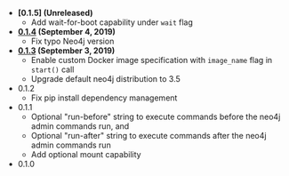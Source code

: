 - **[0.1.5] (Unreleased)**
    - Add wait-for-boot capability under `wait` flag
- **[0.1.4](https://pypi.org/project/tamarind/0.1.4/) (September 4, 2019)**
    - Fix typo Neo4j version
- **[0.1.3](https://pypi.org/project/tamarind/0.1.3/) (September 3, 2019)**
    - Enable custom Docker image specification with `image_name` flag in `start()` call
    - Upgrade default neo4j distribution to 3.5
- 0.1.2
    - Fix pip install dependency management
- 0.1.1
    - Optional "run-before" string to execute commands before the neo4j admin commands run, and
    - Optional "run-after" string to execute commands after the neo4j admin commands run
    - Add optional mount capability
- 0.1.0

